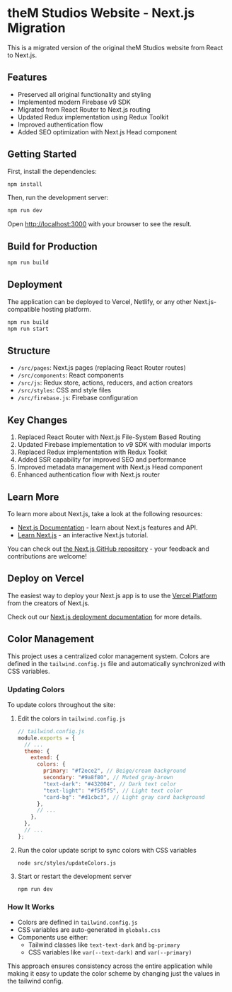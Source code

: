 # theM Studios Website - Next.js Migration

This is a migrated version of the original theM Studios website from React to Next.js.

## Features

- Preserved all original functionality and styling
- Implemented modern Firebase v9 SDK
- Migrated from React Router to Next.js routing
- Updated Redux implementation using Redux Toolkit
- Improved authentication flow
- Added SEO optimization with Next.js Head component

## Getting Started

First, install the dependencies:

```bash
npm install
```

Then, run the development server:

```bash
npm run dev
```

Open [http://localhost:3000](http://localhost:3000) with your browser to see the result.

## Build for Production

```bash
npm run build
```

## Deployment

The application can be deployed to Vercel, Netlify, or any other Next.js-compatible hosting platform.

```bash
npm run build
npm run start
```

## Structure

- `/src/pages`: Next.js pages (replacing React Router routes)
- `/src/components`: React components
- `/src/js`: Redux store, actions, reducers, and action creators
- `/src/styles`: CSS and style files
- `/src/firebase.js`: Firebase configuration

## Key Changes

1. Replaced React Router with Next.js File-System Based Routing
2. Updated Firebase implementation to v9 SDK with modular imports
3. Replaced Redux implementation with Redux Toolkit
4. Added SSR capability for improved SEO and performance
5. Improved metadata management with Next.js Head component
6. Enhanced authentication flow with Next.js router

## Learn More

To learn more about Next.js, take a look at the following resources:

- [Next.js Documentation](https://nextjs.org/docs) - learn about Next.js features and API.
- [Learn Next.js](https://nextjs.org/learn-pages-router) - an interactive Next.js tutorial.

You can check out [the Next.js GitHub repository](https://github.com/vercel/next.js) - your feedback and contributions are welcome!

## Deploy on Vercel

The easiest way to deploy your Next.js app is to use the [Vercel Platform](https://vercel.com/new?utm_medium=default-template&filter=next.js&utm_source=create-next-app&utm_campaign=create-next-app-readme) from the creators of Next.js.

Check out our [Next.js deployment documentation](https://nextjs.org/docs/pages/building-your-application/deploying) for more details.

## Color Management

This project uses a centralized color management system. Colors are defined in the `tailwind.config.js` file and automatically synchronized with CSS variables.

### Updating Colors

To update colors throughout the site:

1. Edit the colors in `tailwind.config.js`

   ```js
   // tailwind.config.js
   module.exports = {
     // ...
     theme: {
       extend: {
         colors: {
           primary: "#f2ece2", // Beige/cream background
           secondary: "#9a8f80", // Muted gray-brown
           "text-dark": "#432004", // Dark text color
           "text-light": "#f5f5f5", // Light text color
           "card-bg": "#d1cbc3", // Light gray card background
         },
         // ...
       },
     },
     // ...
   };
   ```

2. Run the color update script to sync colors with CSS variables

   ```
   node src/styles/updateColors.js
   ```

3. Start or restart the development server
   ```
   npm run dev
   ```

### How It Works

- Colors are defined in `tailwind.config.js`
- CSS variables are auto-generated in `globals.css`
- Components use either:
  - Tailwind classes like `text-text-dark` and `bg-primary`
  - CSS variables like `var(--text-dark)` and `var(--primary)`

This approach ensures consistency across the entire application while making it easy to update the color scheme by changing just the values in the tailwind config.
